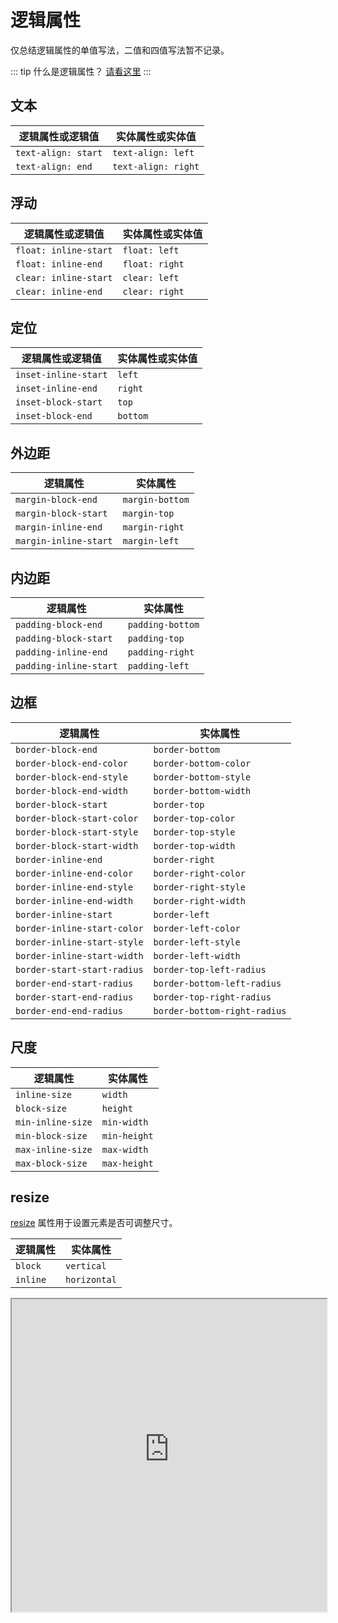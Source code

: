 
# 逻辑属性

仅总结逻辑属性的单值写法，二值和四值写法暂不记录。

::: tip 什么是逻辑属性？
[请看这里](/web/css/logical-properties)
:::

## 文本

| 逻辑属性或逻辑值    | 实体属性或实体值    |
| ------------------- | ------------------- |
| `text-align: start` | `text-align: left`  |
| `text-align: end`   | `text-align: right` |

## 浮动

| 逻辑属性或逻辑值      | 实体属性或实体值 |
| --------------------- | ---------------- |
| `float: inline-start` | `float: left`    |
| `float: inline-end`   | `float: right`   |
| `clear: inline-start` | `clear: left`    |
| `clear: inline-end`   | `clear: right`   |

## 定位

| 逻辑属性或逻辑值     | 实体属性或实体值 |
| -------------------- | ---------------- |
| `inset-inline-start` | `left`           |
| `inset-inline-end`   | `right`          |
| `inset-block-start`  | `top`            |
| `inset-block-end`    | `bottom`         |

## 外边距

| 逻辑属性              | 实体属性        |
| --------------------- | --------------- |
| `margin-block-end`    | `margin-bottom` |
| `margin-block-start`  | `margin-top`    |
| `margin-inline-end`   | `margin-right`  |
| `margin-inline-start` | `margin-left`   |

## 内边距

| 逻辑属性               | 实体属性         |
| ---------------------- | ---------------- |
| `padding-block-end`    | `padding-bottom` |
| `padding-block-start`  | `padding-top`    |
| `padding-inline-end`   | `padding-right`  |
| `padding-inline-start` | `padding-left`   |

## 边框

| 逻辑属性                    | 实体属性                     |
| --------------------------- | ---------------------------- |
| `border-block-end`          | `border-bottom`              |
| `border-block-end-color`    | `border-bottom-color`        |
| `border-block-end-style`    | `border-bottom-style`        |
| `border-block-end-width`    | `border-bottom-width`        |
| `border-block-start`        | `border-top`                 |
| `border-block-start-color`  | `border-top-color`           |
| `border-block-start-style`  | `border-top-style`           |
| `border-block-start-width`  | `border-top-width`           |
| `border-inline-end`         | `border-right`               |
| `border-inline-end-color`   | `border-right-color`         |
| `border-inline-end-style`   | `border-right-style`         |
| `border-inline-end-width`   | `border-right-width`         |
| `border-inline-start`       | `border-left`                |
| `border-inline-start-color` | `border-left-color`          |
| `border-inline-start-style` | `border-left-style`          |
| `border-inline-start-width` | `border-left-width`          |
| `border-start-start-radius` | `border-top-left-radius`     |
| `border-end-start-radius`   | `border-bottom-left-radius`  |
| `border-start-end-radius`   | `border-top-right-radius`    |
| `border-end-end-radius`     | `border-bottom-right-radius` |

## 尺度

| 逻辑属性          | 实体属性     |
| ----------------- | ------------ |
| `inline-size`     | `width`      |
| `block-size`      | `height`     |
| `min-inline-size` | `min-width`  |
| `min-block-size`  | `min-height` |
| `max-inline-size` | `max-width`  |
| `max-block-size`  | `max-height` |

## resize

[resize](https://developer.mozilla.org/en-US/docs/Web/CSS/resize) 属性用于设置元素是否可调整尺寸。

| 逻辑属性 | 实体属性     |
| -------- | ------------ |
| `block`  | `vertical`   |
| `inline` | `horizontal` |

<iframe width="100%" height="500" src="https://interactive-examples.mdn.mozilla.net/pages/css/resize.html" loading="lazy"></iframe>
